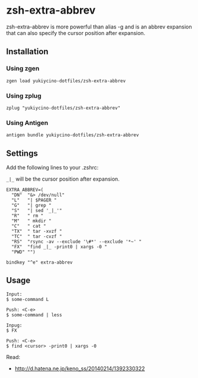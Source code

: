 # zsh-extra-abbrev

zsh-extra-abbrev is more powerful than alias -g and is an abbrev expansion that can also specify the cursor position after expansion.

## Installation

### Using zgen

```
zgen load yukiycino-dotfiles/zsh-extra-abbrev
```

### Using zplug

```
zplug "yukiycino-dotfiles/zsh-extra-abbrev"
```

### Using Antigen

```
antigen bundle yukiycino-dotfiles/zsh-extra-abbrev
```

## Settings

Add the following lines to your .zshrc:

`_|_` will be the cursor position after expansion.

```
EXTRA_ABBREV=(
  "DN"  "&> /dev/null"
  "L"   "| $PAGER "
  "G"   "| grep "
  "S"   "| sed '_|_'"
  "R"   " rm "
  "M"   " mkdir "
  "C"   " cat "
  "TX"  " tar -xvzf "
  "TC"  " tar -cvzf "
  "RS"  "rsync -av --exclude '\#*' --exclude '*~' "
  "FX"  "find _|_ -print0 | xargs -0 "
  "PWD" "")

bindkey "^e" extra-abbrev
```

## Usage

```
Input:
$ some-command L

Push: <C-e>
$ some-command | less

Inpug:
$ FX

Push: <C-e>
$ find <cursor> -print0 | xargs -0
```

Read:
* http://d.hatena.ne.jp/keno_ss/20140214/1392330322
